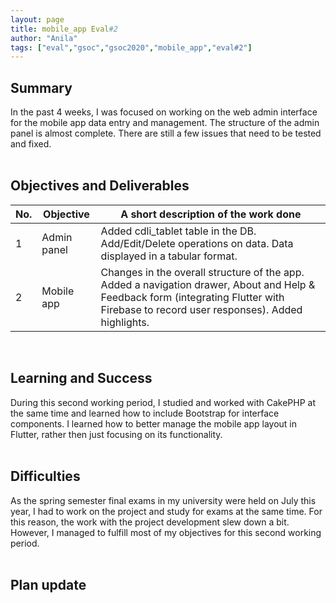 ```yaml
---
layout: page
title: mobile_app Eval#2
author: "Anila"
tags: ["eval","gsoc","gsoc2020","mobile_app","eval#2"]
---
```


## Summary
In the past 4 weeks, I was focused on working on the web admin interface for the mobile app data entry and management. The structure of the admin panel is almost complete. There are still a few issues that need to be tested and fixed.<br><br>

## Objectives and Deliverables
|No.|Objective|A short description of the work done|  
|---	|---	|---	|  
|1   	| Admin panel	|Added cdli_tablet table in the DB. Add/Edit/Delete operations on data. Data displayed in a tabular format.   	|  
|2   	| Mobile app 	|Changes in the overall structure of the app. Added a navigation drawer, About and Help & Feedback form (integrating Flutter with Firebase to record user responses). Added highlights.   	|    
<br>

## Learning and Success
During this second working period, I studied and worked with CakePHP at the same time and learned how to include Bootstrap for interface components. I learned how to better manage the mobile app layout in Flutter, rather then just focusing on its functionality.<br><br>

## Difficulties
As the spring semester final exams in my university were held on July this year, I had to work on the project and study for exams at the same time. For this reason, the work with the project development slew down a bit. However, I managed to fulfill most of my objectives for this second working period.<br><br>

## Plan update

